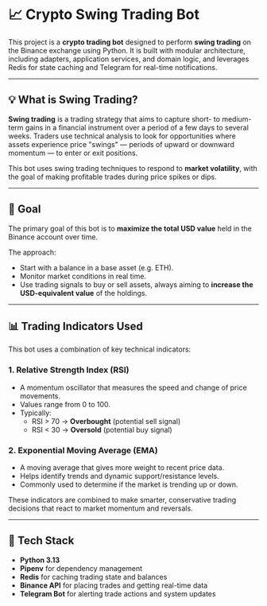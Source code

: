 # 📈 Crypto Swing Trading Bot

This project is a **crypto trading bot** designed to perform **swing trading** on the Binance exchange using Python. It is built with modular architecture, including adapters, application services, and domain logic, and leverages Redis for state caching and Telegram for real-time notifications.

---

## 💡 What is Swing Trading?

**Swing trading** is a trading strategy that aims to capture short- to medium-term gains in a financial instrument over a period of a few days to several weeks. Traders use technical analysis to look for opportunities where assets experience price "swings" — periods of upward or downward momentum — to enter or exit positions.

This bot uses swing trading techniques to respond to **market volatility**, with the goal of making profitable trades during price spikes or dips.

---

## 🎯 Goal

The primary goal of this bot is to **maximize the total USD value** held in the Binance account over time.

The approach:
- Start with a balance in a base asset (e.g. ETH).
- Monitor market conditions in real time.
- Use trading signals to buy or sell assets, always aiming to **increase the USD-equivalent value** of the holdings.

---

## 📊 Trading Indicators Used

This bot uses a combination of key technical indicators:

### 1. Relative Strength Index (RSI)
- A momentum oscillator that measures the speed and change of price movements.
- Values range from 0 to 100.
- Typically:
  - RSI > 70 → **Overbought** (potential sell signal)
  - RSI < 30 → **Oversold** (potential buy signal)

### 2. Exponential Moving Average (EMA)
- A moving average that gives more weight to recent price data.
- Helps identify trends and dynamic support/resistance levels.
- Commonly used to determine if the market is trending up or down.

These indicators are combined to make smarter, conservative trading decisions that react to market momentum and reversals.

---

## 🧱 Tech Stack

- **Python 3.13**
- **Pipenv** for dependency management
- **Redis** for caching trading state and balances
- **Binance API** for placing trades and getting real-time data
- **Telegram Bot** for alerting trade actions and system updates